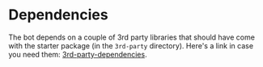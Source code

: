 # Dependencies

The bot depends on a couple of 3rd party libraries that should have
come with the starter package (in the `3rd-party` directory).  Here's
a link in case you need them: [3rd-party-dependencies](http://www.xs4all.nl/~euqirea/projects/google-ai-challenge/ant-wars/3rd-party.tar.bz2).
